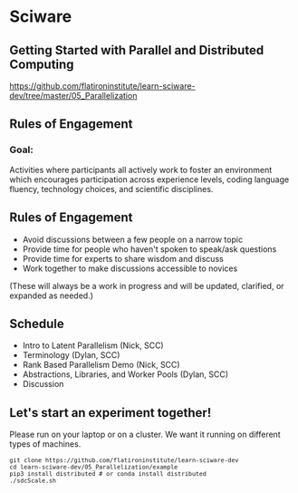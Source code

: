 # Sciware

## Getting Started with Parallel and Distributed Computing

https://github.com/flatironinstitute/learn-sciware-dev/tree/master/05_Parallelization


## Rules of Engagement

### Goal: 

Activities where participants all actively work to foster an environment which encourages participation across experience levels, coding language fluency, technology choices, and scientific disciplines.


## Rules of Engagement

- Avoid discussions between a few people on a narrow topic
- Provide time for people who haven't spoken to speak/ask questions
- Provide time for experts to share wisdom and discuss 
- Work together to make discussions accessible to novices

(These will always be a work in progress and will be updated, clarified, or expanded as needed.)


## Schedule

- Intro to Latent Parallelism (Nick, SCC)
- Terminology (Dylan, SCC)
- Rank Based Parallelism Demo (Nick, SCC)
- Abstractions, Libraries, and Worker Pools (Dylan, SCC)
- Discussion


## Let's start an experiment together!

Please run on your laptop or on a cluster. We want it running on different types of machines.

<pre style="font-size:75%">
git clone https://github.com/flatironinstitute/learn-sciware-dev
cd learn-sciware-dev/05_Parallelization/example
pip3 install distributed # or conda install distributed
./sdcScale.sh
</pre>
